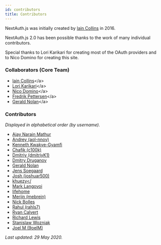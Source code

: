 ```yaml
---
id: contributors
title: Contributors
---
```


NextAuth.js was initially created by [Iain Collins](https://github.com/iaincollins) in 2016.

NextAuth.js 2.0 has been possible thanks to the work of many individual contributors.

Special thanks to Lori Karikari for creating most of the OAuth providers and to Nico Domino for creating this site.

### Collaborators (Core Team)

* [Iain Collins](href="https://github.com/iaincollins")</a>
* [Lori Karikari](href="https://github.com/LoriKarikari")</a>
* [Nico Domino](href="https://github.com/ndom91")</a>
* [Fredrik Pettersen](href="https://github.com/Fumler")</a>
* [Gerald Nolan](href="https://github.com/geraldnolan")</a>

### Contributors

*Displayed in alphabetical order (by username).*

* [Ajay Narain Mathur](https://github.com/ajaymathur)
* [Andrey (aol-nnov)](https://github.com/aol-nnov)
* [Kenneth Kwakye-Gyamfi](https://github.com/cross19xx)
* [Chafik (c100k)](https://github.com/c100k)
* [Dmitriy (dmitriyK1)](https://github.com/dmitriyK1)
* [Dmitry Druganov](https://github.com/drudv)
* [Gerald Nolan](https://github.com/geraldnolan)
* [Jens Soegaard](https://github.com/jenssogaard)
* [Josh (joshuar500)](https://github.com/joshuar500)
* [khuezy</](https://github.com/khuez)
* [Mark Langovoi](https://github.com/langovoi)
* [lifehome](https://github.com/lifehome)
* [Merijn (mebrein)](https://github.com/mebrein)
* [Nick Bolles](https://github.com/NickBolles)
* [Rahul (rahls7)](https://github.com/rahls7)
* [Ryan Calvert](https://github.com/rmcalvert)
* [Richard Lewis](https://github.com/rxl881)
* [Stanislaw Wozniak](https://github.com/sponte)
* [Joel M (9oelM)](https://github.com/9oelM)

*Last updated: 29 May 2020.*

